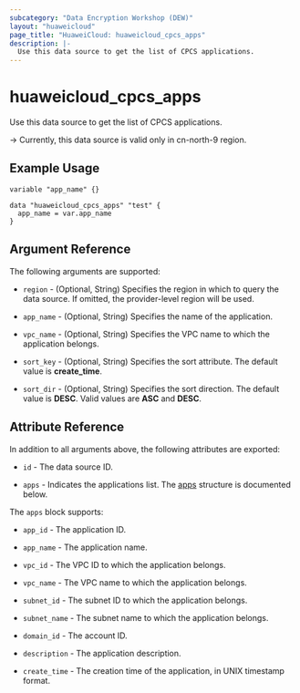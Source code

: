 ```yaml
---
subcategory: "Data Encryption Workshop (DEW)"
layout: "huaweicloud"
page_title: "HuaweiCloud: huaweicloud_cpcs_apps"
description: |-
  Use this data source to get the list of CPCS applications.
---
```


# huaweicloud_cpcs_apps

Use this data source to get the list of CPCS applications.

-> Currently, this data source is valid only in cn-north-9 region.

## Example Usage

```hcl
variable "app_name" {}

data "huaweicloud_cpcs_apps" "test" {
  app_name = var.app_name
}
```

## Argument Reference

The following arguments are supported:

* `region` - (Optional, String) Specifies the region in which to query the data source.
  If omitted, the provider-level region will be used.

* `app_name` - (Optional, String) Specifies the name of the application.

* `vpc_name` - (Optional, String) Specifies the VPC name to which the application belongs.

* `sort_key` - (Optional, String) Specifies the sort attribute.
  The default value is **create_time**.

* `sort_dir` - (Optional, String) Specifies the sort direction.
  The default value is **DESC**. Valid values are **ASC** and **DESC**.

## Attribute Reference

In addition to all arguments above, the following attributes are exported:

* `id` - The data source ID.

* `apps` - Indicates the applications list.
  The [apps](#CPCS_apps) structure is documented below.

<a name="CPCS_apps"></a>
The `apps` block supports:

* `app_id` - The application ID.

* `app_name` - The application name.

* `vpc_id` - The VPC ID to which the application belongs.

* `vpc_name` - The VPC name to which the application belongs.

* `subnet_id` - The subnet ID to which the application belongs.

* `subnet_name` - The subnet name to which the application belongs.

* `domain_id` - The account ID.

* `description` - The application description.

* `create_time` - The creation time of the application, in UNIX timestamp format.
